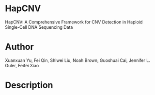 # HapCNV
HapCNV: A Comprehensive Framework for CNV Detection in Haploid Single-Cell DNA Sequencing Data

# Author
Xuanxuan Yu, Fei Qin, Shiwei Liu, Noah Brown, Guoshuai Cai, Jennifer L. Guler, Feifei Xiao

# Description
